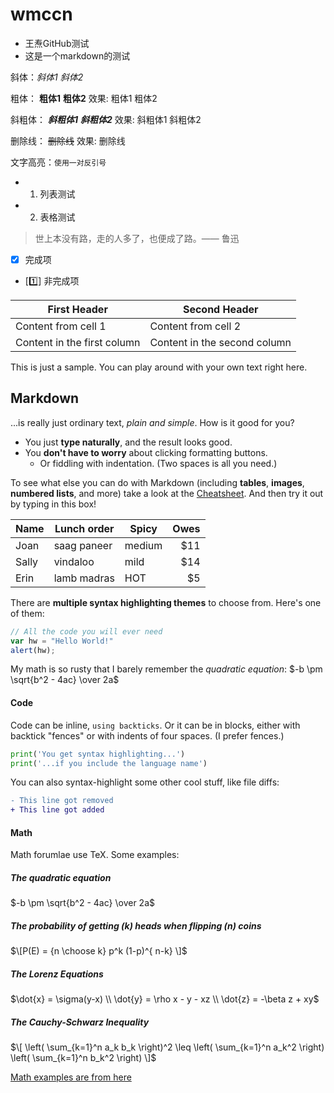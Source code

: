 # wmccn
- 王焘GitHub测试
- 这是一个markdown的测试

斜体：*斜体1* _斜体2_

粗体： **粗体1** __粗体2__ 效果: 粗体1 粗体2

斜粗体： ***斜粗体1*** ___斜粗体2___ 效果: 斜粗体1 斜粗体2

删除线： ~~删除线~~ 效果: 删除线

文字高亮：`使用一对反引号`

- 1. 列表测试
- 2. 表格测试

 >世上本没有路，走的人多了，也便成了路。—— 鲁迅
 
- [x] 完成项
- [1️⃣] 非完成项

First Header | Second Header
------------ | -------------
Content from cell 1 | Content from cell 2
Content in the first column | Content in the second column

This is just a sample. You can play around with your own text right here.

Markdown
-------------

...is really just ordinary text, *plain and simple*. How is it good for you?

- You just **type naturally**, and the result looks good.
- You **don't have to worry** about clicking formatting buttons.
  - Or fiddling with indentation. (Two spaces is all you need.)

To see what else you can do with Markdown (including **tables**, **images**, **numbered lists**, and more) take a look at the [Cheatsheet][1]. And then try it out by typing in this box!

[1]: https://github.com/adam-p/markdown-here/wiki/Markdown-Here-Cheatsheet


Name | Lunch order | Spicy      | Owes
------- | ---------------- | ---------- | ---------:
Joan  | saag paneer | medium | $11
Sally  | vindaloo        | mild       | $14
Erin   | lamb madras | HOT      | $5

There are **multiple syntax highlighting themes** to choose from. Here's one of them:

```javascript
// All the code you will ever need
var hw = "Hello World!"
alert(hw);
```

My math is so rusty that I barely remember the _quadratic equation_:
$-b \pm \sqrt{b^2 - 4ac} \over 2a$


#### Code

Code can be inline, `using backticks`. Or it can be in blocks, either with backtick "fences" or with indents of four spaces. (I prefer fences.)

```python
print('You get syntax highlighting...')
print('...if you include the language name')
```

You can also syntax-highlight some other cool stuff, like file diffs:
```diff
- This line got removed
+ This line got added
```

#### Math

Math forumlae use TeX. Some examples:

##### The quadratic equation
$-b \pm \sqrt{b^2 - 4ac} \over 2a$

##### The probability of getting (k) heads when flipping (n) coins
$\[P(E)   = {n \choose k} p^k (1-p)^{ n-k} \]$

##### The Lorenz Equations
$\dot{x} = \sigma(y-x) \\ \dot{y} = \rho x - y - xz \\ \dot{z} = -\beta z + xy$

##### The Cauchy-Schwarz Inequality
$\[ \left( \sum_{k=1}^n a_k b_k \right)^2 \leq \left( \sum_{k=1}^n a_k^2 \right) \left( \sum_{k=1}^n b_k^2 \right) \]$

[Math examples are from here](http://www.mathjax.org/demos/tex-samples/)
